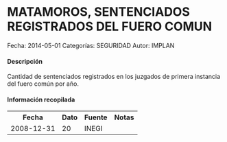 MATAMOROS, SENTENCIADOS REGISTRADOS DEL FUERO COMUN
=====

Fecha: 2014-05-01
Categorías: SEGURIDAD
Autor: IMPLAN

#### Descripción

Cantidad de sentenciados registrados en los juzgados de primera instancia del fuero común por año.

#### Información recopilada

<table class="table table-hover table-bordered">
  <tr><th>Fecha</th><th>Dato</th><th>Fuente</th><th>Notas</th></tr>
  <tr><td>2008-12-31</td><td>20</td><td>INEGI</td><td></td></tr>
</table>
